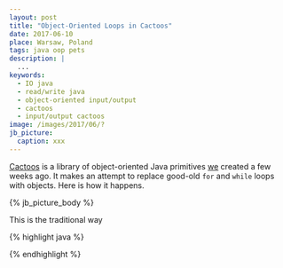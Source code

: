 ```yaml
---
layout: post
title: "Object-Oriented Loops in Cactoos"
date: 2017-06-10
place: Warsaw, Poland
tags: java oop pets
description: |
  ...
keywords:
  - IO java
  - read/write java
  - object-oriented input/output
  - cactoos
  - input/output cactoos
image: /images/2017/06/?
jb_picture:
  caption: xxx
---
```


[Cactoos](http://www.cactoos.org) is a library of object-oriented
Java primitives
[we](https://github.com/yegor256/cactoos#contributors) created a few
weeks ago.
It makes an attempt to replace good-old `for` and `while` loops with objects.
Here is how it happens.

<!--more-->

{% jb_picture_body %}

This is the traditional way

{% highlight java %}

{% endhighlight %}

